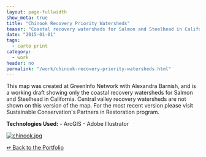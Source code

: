 ```yaml
---
layout: page-fullwidth
show_meta: true
title: "Chinook Recovery Priority Watersheds"
teaser: "Coastal recovery watersheds for Salmon and Steelhead in California"
date: "2015-01-01"
tags:
  - carto print 
category:
  - work
header: no
permalink: "/work/chinook-recovery-priority-watersheds.html"
---
```



This map was created at GreenInfo Network with Alexandra Barnish, and is a working draft showing only the coastal recovery watersheds for Salmon and Steelhead in California. Central valley recovery watersheds are not shown on this version of the map. For the most recent version please visit Sustainable Conservation's Partners in Restoration program.

<strong>Technologies Used:</strong>  - ArcGIS  - Adobe Illustrator 

  <a href="{{site.url}}{{site.baseurl}}/images/chinook.jpg" target="_blank">
    <img class="portfolio" src="{{site.url}}{{site.baseurl}}/images/chinook.jpg" alt="chinook.jpg">
  </a>



[<span class="back-arrow">&#8619;</span> Back to the Portfolio](/work/)